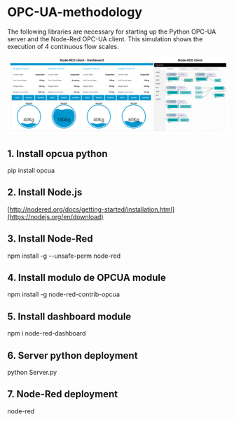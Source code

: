 # OPC-UA-methodology
The following libraries are necessary for starting up the Python OPC-UA server and the Node-Red OPC-UA client. This simulation shows the execution of 4 continuous flow scales.

![SCALES](clients_v2.png)

## 1. Install opcua python 
pip install opcua

## 2. Install Node.js
[http://nodered.org/docs/getting-started/installation.html](https://nodejs.org/en/download)

## 3. Install Node-Red
npm install -g --unsafe-perm node-red

## 4. Install modulo de OPCUA module 
npm install -g node-red-contrib-opcua

## 5. Install dashboard module
npm i node-red-dashboard

## 6. Server python deployment
python Server.py

## 7. Node-Red deployment
node-red


